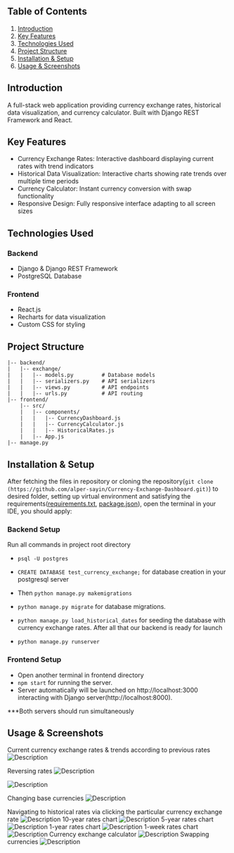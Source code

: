 ## Table of Contents

1. [Introduction](#introduction)
2. [Key Features](#key-features)
3. [Technologies Used](#technologies-used)
4. [Project Structure](#project-structure)
5. [Installation & Setup](#installation--setup)
6. [Usage & Screenshots](#usage--screenshots)

## Introduction

A full-stack web application providing currency exchange rates, historical data visualization, and currency calculator. Built with Django REST Framework and React.

## Key Features
- Currency Exchange Rates: Interactive dashboard displaying current rates with trend indicators
- Historical Data Visualization: Interactive charts showing rate trends over multiple time periods
- Currency Calculator: Instant currency conversion with swap functionality
- Responsive Design: Fully responsive interface adapting to all screen sizes

## Technologies Used

### Backend
- Django & Django REST Framework
- PostgreSQL Database

### Frontend
- React.js
- Recharts for data visualization
- Custom CSS for styling


## Project Structure
```
|-- backend/
|   |-- exchange/
|   |   |-- models.py         # Database models
|   |   |-- serializers.py    # API serializers
|   |   |-- views.py          # API endpoints
|   |   |-- urls.py           # API routing
|-- frontend/
    |-- src/
    |   |-- components/
    |   |   |-- CurrencyDashboard.js
    |   |   |-- CurrencyCalculator.js
    |   |   |-- HistoricalRates.js
    |   |-- App.js
|-- manage.py
```

## Installation & Setup

After fetching the files in repository or cloning the repository(`git clone (https://github.com/alper-sayin/Currency-Exchange-Dashboard.git)`) to desired folder, setting up virtual environment and satisfying the requirements([requirements.txt](backend/requirements.txt), [package.json](frontend/package.json)), open the terminal in your IDE, you should apply:

### Backend Setup
Run all commands in project root directory
-	`psql -U postgres`
-	`CREATE DATABASE test_currency_exchange;`
for database creation in your postgresql server

- Then	`python manage.py makemigrations`
-	`python manage.py migrate`
for database migrations.
-	`python manage.py load_historical_dates`
for seeding the database with currency exchange rates.
  After all that our backend is ready for launch
-	`python manage.py runserver`

### Frontend Setup
- Open another terminal in frontend directory
- `npm start` for running the server.
- Server automatically will be launched on http://localhost:3000 interacting with Django server(http://localhost:8000).
  
***Both servers should run simultaneously

## Usage & Screenshots

Current currency exchange rates & trends according to previous rates
![Description](images/ced4.PNG)

Reversing rates
![Description](images/ced1.PNG)

![Description](images/ced2.PNG)

Changing base currencies
![Description](images/ced3.PNG)

Navigating to historical rates via clicking the particular currency exchange rate
![Description](images/his1.PNG)
10-year rates chart
![Description](images/his2.PNG)
5-year rates chart
![Description](images/his3.PNG)
1-year rates chart
![Description](images/his4.PNG)
1-week rates chart
![Description](images/his5.PNG)
Currency exchange calculator
![Description](images/cal1.PNG)
Swapping currencies 
![Description](images/cal2.PNG)



